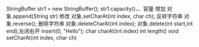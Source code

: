 StringBuffer str1 = new StringBuffer();
str1.capacity()、、容量
增加 对象.append(String str)
修改 对象.setCharAt(int index, char ch);
反转字符串 对象.reverse();
删除字符串 对象.deleteCharAt(int index);
对象.delete(int start,int end);左闭右开
insert(0, "Hello");
char charAt(int index)
int length()
void setCharAt(int index, char ch)

